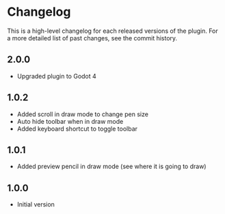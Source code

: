 Changelog
============

This is a high-level changelog for each released versions of the plugin.
For a more detailed list of past changes, see the commit history.

2.0.0
-------
- Upgraded plugin to Godot 4

1.0.2
-------
- Added scroll in draw mode to change pen size
- Auto hide toolbar when in draw mode
- Added keyboard shortcut to toggle toolbar

1.0.1
------
- Added preview pencil in draw mode (see where it is going to draw)

1.0.0
------
- Initial version
